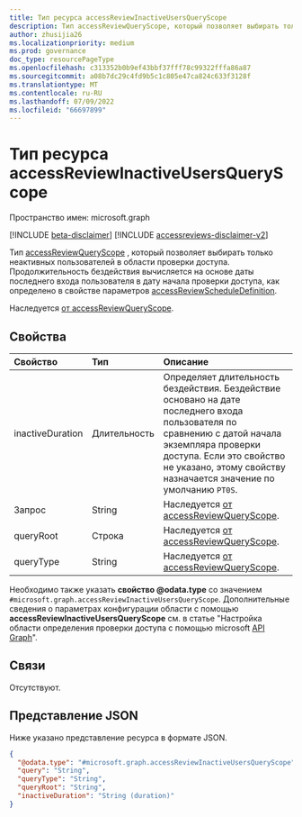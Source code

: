 ```yaml
---
title: Тип ресурса accessReviewInactiveUsersQueryScope
description: Тип accessReviewQueryScope, который позволяет выбирать только неактивных пользователей в области проверки доступа.
author: zhusijia26
ms.localizationpriority: medium
ms.prod: governance
doc_type: resourcePageType
ms.openlocfilehash: c313352b0b9ef43bbf37fff78c99322fffa86a87
ms.sourcegitcommit: a08b7dc29c4fd9b5c1c805e47ca824c633f3128f
ms.translationtype: MT
ms.contentlocale: ru-RU
ms.lasthandoff: 07/09/2022
ms.locfileid: "66697899"
---
```

# <a name="accessreviewinactiveusersqueryscope-resource-type"></a>Тип ресурса accessReviewInactiveUsersQueryScope

Пространство имен: microsoft.graph

[!INCLUDE [beta-disclaimer](../../includes/beta-disclaimer.md)]
[!INCLUDE [accessreviews-disclaimer-v2](../../includes/accessreviews-disclaimer-v2.md)]

Тип [accessReviewQueryScope](../resources/accessreviewqueryscope.md) , который позволяет выбирать только неактивных пользователей в области проверки доступа. Продолжительность бездействия вычисляется на основе даты последнего входа пользователя в дату начала проверки доступа, как определено в свойстве параметров [accessReviewScheduleDefinition](../resources/accessreviewscheduledefinition.md).

Наследуется [от accessReviewQueryScope](../resources/accessreviewqueryscope.md).

## <a name="properties"></a>Свойства
|Свойство|Тип|Описание|
|:---|:---|:---|
|inactiveDuration|Длительность|Определяет длительность бездействия. Бездействие основано на дате последнего входа пользователя по сравнению с датой начала экземпляра проверки доступа. Если это свойство не указано, этому свойству назначается значение по умолчанию `PT0S`.|
|Запрос|String|Наследуется [от accessReviewQueryScope](../resources/accessreviewqueryscope.md).|
|queryRoot|Строка|Наследуется [от accessReviewQueryScope](../resources/accessreviewqueryscope.md).|
|queryType|String|Наследуется [от accessReviewQueryScope](../resources/accessreviewqueryscope.md).|

Необходимо также указать **свойство @odata.type** со значением `#microsoft.graph.accessReviewInactiveUsersQueryScope`. Дополнительные сведения о параметрах  конфигурации области с помощью **accessReviewInactiveUsersQueryScope** см. в статье "Настройка области определения проверки доступа с помощью microsoft [API Graph](/graph/accessreviews-scope-concept)".

## <a name="relationships"></a>Связи
Отсутствуют.

## <a name="json-representation"></a>Представление JSON
Ниже указано представление ресурса в формате JSON.
<!-- {
  "blockType": "resource",
  "@odata.type": "microsoft.graph.accessReviewInactiveUsersQueryScope"
}
-->
``` json
{
  "@odata.type": "#microsoft.graph.accessReviewInactiveUsersQueryScope",
  "query": "String",
  "queryType": "String",
  "queryRoot": "String",
  "inactiveDuration": "String (duration)"
}
```
